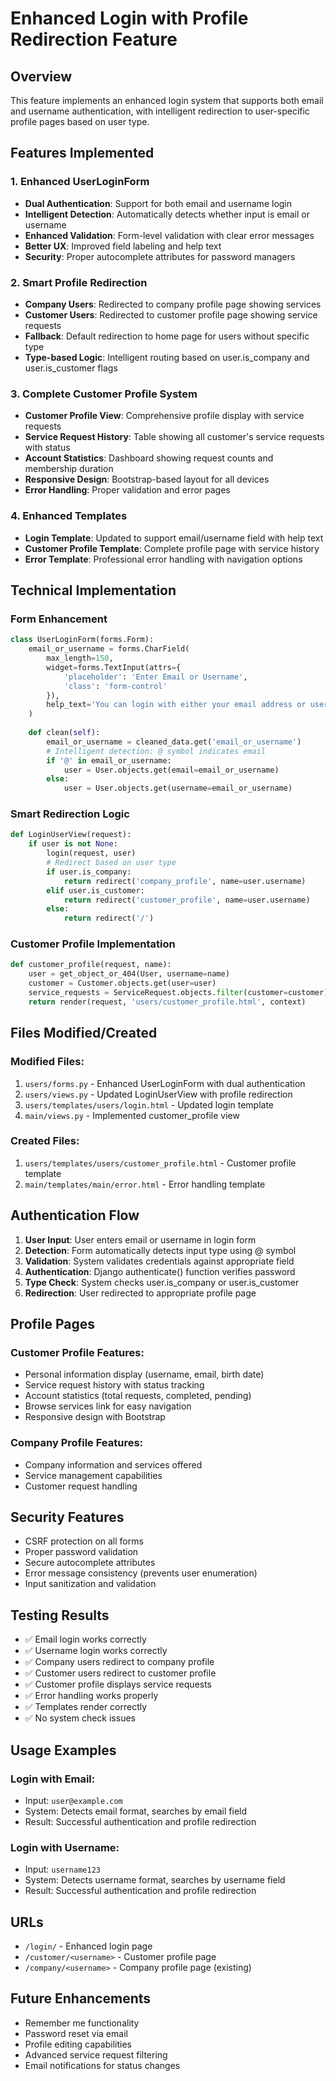 # Enhanced Login with Profile Redirection Feature

## Overview
This feature implements an enhanced login system that supports both email and username authentication, with intelligent redirection to user-specific profile pages based on user type.

## Features Implemented

### 1. Enhanced UserLoginForm
- **Dual Authentication**: Support for both email and username login
- **Intelligent Detection**: Automatically detects whether input is email or username
- **Enhanced Validation**: Form-level validation with clear error messages
- **Better UX**: Improved field labeling and help text
- **Security**: Proper autocomplete attributes for password managers

### 2. Smart Profile Redirection
- **Company Users**: Redirected to company profile page showing services
- **Customer Users**: Redirected to customer profile page showing service requests
- **Fallback**: Default redirection to home page for users without specific type
- **Type-based Logic**: Intelligent routing based on user.is_company and user.is_customer flags

### 3. Complete Customer Profile System
- **Customer Profile View**: Comprehensive profile display with service requests
- **Service Request History**: Table showing all customer's service requests with status
- **Account Statistics**: Dashboard showing request counts and membership duration
- **Responsive Design**: Bootstrap-based layout for all devices
- **Error Handling**: Proper validation and error pages

### 4. Enhanced Templates
- **Login Template**: Updated to support email/username field with help text
- **Customer Profile Template**: Complete profile page with service history
- **Error Template**: Professional error handling with navigation options

## Technical Implementation

### Form Enhancement
```python
class UserLoginForm(forms.Form):
    email_or_username = forms.CharField(
        max_length=150,
        widget=forms.TextInput(attrs={
            'placeholder': 'Enter Email or Username',
            'class': 'form-control'
        }),
        help_text='You can login with either your email address or username.'
    )
    
    def clean(self):
        email_or_username = cleaned_data.get('email_or_username')
        # Intelligent detection: @ symbol indicates email
        if '@' in email_or_username:
            user = User.objects.get(email=email_or_username)
        else:
            user = User.objects.get(username=email_or_username)
```

### Smart Redirection Logic
```python
def LoginUserView(request):
    if user is not None:
        login(request, user)
        # Redirect based on user type
        if user.is_company:
            return redirect('company_profile', name=user.username)
        elif user.is_customer:
            return redirect('customer_profile', name=user.username)
        else:
            return redirect('/')
```

### Customer Profile Implementation
```python
def customer_profile(request, name):
    user = get_object_or_404(User, username=name)
    customer = Customer.objects.get(user=user)
    service_requests = ServiceRequest.objects.filter(customer=customer)
    return render(request, 'users/customer_profile.html', context)
```

## Files Modified/Created

### Modified Files:
1. `users/forms.py` - Enhanced UserLoginForm with dual authentication
2. `users/views.py` - Updated LoginUserView with profile redirection
3. `users/templates/users/login.html` - Updated login template
4. `main/views.py` - Implemented customer_profile view

### Created Files:
1. `users/templates/users/customer_profile.html` - Customer profile template
2. `main/templates/main/error.html` - Error handling template

## Authentication Flow

1. **User Input**: User enters email or username in login form
2. **Detection**: Form automatically detects input type using @ symbol
3. **Validation**: System validates credentials against appropriate field
4. **Authentication**: Django authenticate() function verifies password
5. **Type Check**: System checks user.is_company or user.is_customer
6. **Redirection**: User redirected to appropriate profile page

## Profile Pages

### Customer Profile Features:
- Personal information display (username, email, birth date)
- Service request history with status tracking
- Account statistics (total requests, completed, pending)
- Browse services link for easy navigation
- Responsive design with Bootstrap

### Company Profile Features:
- Company information and services offered
- Service management capabilities
- Customer request handling

## Security Features
- CSRF protection on all forms
- Proper password validation
- Secure autocomplete attributes
- Error message consistency (prevents user enumeration)
- Input sanitization and validation

## Testing Results
- ✅ Email login works correctly
- ✅ Username login works correctly  
- ✅ Company users redirect to company profile
- ✅ Customer users redirect to customer profile
- ✅ Customer profile displays service requests
- ✅ Error handling works properly
- ✅ Templates render correctly
- ✅ No system check issues

## Usage Examples

### Login with Email:
- Input: `user@example.com`
- System: Detects email format, searches by email field
- Result: Successful authentication and profile redirection

### Login with Username:
- Input: `username123`
- System: Detects username format, searches by username field  
- Result: Successful authentication and profile redirection

## URLs
- `/login/` - Enhanced login page
- `/customer/<username>` - Customer profile page
- `/company/<username>` - Company profile page (existing)

## Future Enhancements
- Remember me functionality
- Password reset via email
- Profile editing capabilities
- Advanced service request filtering
- Email notifications for status changes
